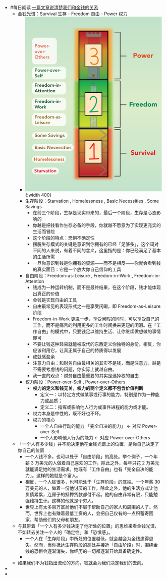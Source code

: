 - #每日阅读 [一篇文章说清楚我们和金钱的关系](https://youzhiyouxing.cn/n/materials/875)
	- 金钱光谱：Survival 生存 - Freedom 自由 - Power 权力
		- ![image.png](../assets/image_1643594959533_0.png){:width 400}
		- 生存阶段：Starvation  ,  Homelessness , Basic Necessities , Some Savings
			- 在前三个阶段，生存是现实带来的，最后一个阶段，生存是心态影响的
			- 你越是把钱看作生存必备的手段，你就越不愿意为了实现更充实的生活而冒险
			- 这个阶段的特点：恐惧不确定性
			- 摆脱生存模式的关键是意识到你拥有的已经「足够多」，这个词对不同的人来说，有着不同的含义，这里指的是：你已经满足了基本的生活所需
			- 一旦你意识到钱是你拥有的资源——而不是相反——你就会看到钱的真实面目：它是一个放大你自己信仰的工具
		- 自由阶段：Freedom-as-Leisure , Freedom-in-Work , Freedom-in-Attention
			- 钱成为一种运转机制，而不是最终结果，在这个阶段，钱才能体现出真正的价值
			- 金钱是实现自由的工具
			- 自由最常见的表现形式之一是享受闲暇，即 Freedom-as-Leisure 阶段
			- Freedom-in-Work 更进一步，享受闲暇的同时，可以享受自己的工作，而不是痛苦的利用更多的工作时间换来更短的闲暇。在「工作自由」的模式中，只要钱足以维持生活、让你继续做想做的事情即可
			- 不要让钱这种轻易就能被取代的东西定义你独特的身份。相反，你应该利用它，让真正属于自己的特质得以发展
			- 成就感盈余
			- 注意力自由：和财务自由最相关的其实不是钱，而是注意力。越是不需要考虑钱的问题，你实际上就越自由。
			- 我一直的观点：财务自由最重要的其实是选择权的自由
		- 权力阶段：Power-over-Self , Power-over-Others
			- **权力的定义和钱无关**，**权力的两个定义都不包含价值判断**
				- 定义一：以特定方式做某事或行事的能力，特别是作为一种能力或品质；
				- 定义二：指挥或影响他人行为或事件进程的能力或才能。
			- 权力本身是中性的，既不好也不坏。
			- 权力的核心
				- 一个人自由行动的能力 「完全自决的能力」 <- 对应 Power-over-Self
				- 一个人影响他人行为的能力                                     <- 对应 Power-over-Others
	- 「一个人有多少钱」并不能决定他在金钱光谱上的位置，是你自己决定了你自己的位置
		- 一个人钱不多，也可以处于「自由阶段」的高处。举个例子，一个年薪 3 万美元的人做着自己喜欢的工作。除此之外，每年只花 2 万美元就能满足她的生活需求。她既有「工作自由」也有「完全自决的能力」。这样的她就是个富人。
		- 相反，一个人钱很多，也可能处于「生存阶段」的底端。一个年薪 30 万美元的人，做着一份他讨厌的工作。除此之外，他的生活方式让他负债累累，连房子的抵押贷款都付不起。他的自由非常有限，只能勉强维持生计。这样的他就是个穷人。
		- 世界上有太多百万富翁他们不屑于帮助自己的家人和周围的人了。然而，世界上也有赚着最低工资的人，会把自己仅有的一点积蓄寄回家，帮助他们的父母和朋友。
	- 与其带着「一个人有多少钱决定了他所处的位置」的思维来看金钱光谱，不如转去关注一个人的「确定性」和「恐惧感」。
		- 一个人在「生存阶段」中所处的位置越低，就会越会为金钱患得患失。然而，当你抵达生存阶段的高处并接近「自由阶段」时，围绕金钱的恐惧会逐渐消失，你经历的一切都逐渐开始具备确定性。
		-
	- 如果我们不为钱指出流动的方向，钱就会为我们决定我们的去向。
-
-